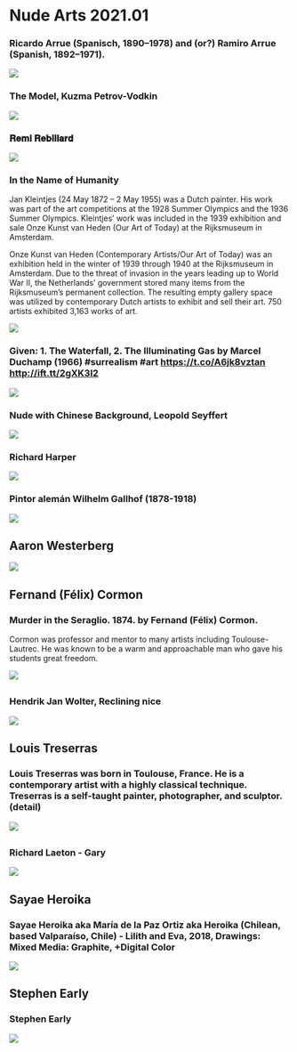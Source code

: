 # Nude Arts 2021.01

### Ricardo Arrue (Spanisch, 1890–1978) and (or?) Ramiro Arrue (Spanish, 1892–1971).
<img src="https://64.media.tumblr.com/9f3f268f9aef1f54fc5e747cf5b477da/ea668c6278d3972f-e0/s1280x1920/e995279364e2c669c2e576f43fc59b8e22c9251f.jpg">

### The Model, Kuzma Petrov-Vodkin
<img src="https://64.media.tumblr.com/734ece063ada40f36a2740123cf5c937/ef45067dfa24a05d-20/s1280x1920/0e446cd4dee208a09aede6ea2b11c82353befca4.jpg">


### 𝐑𝐞𝐦𝐢 𝐑𝐞𝐛𝐢𝐥𝐥𝐚𝐫𝐝
<img src="https://64.media.tumblr.com/f1abca32d148f64c9bea24ed9056a2ad/c5137398c518d82b-54/s400x600/a24635cb78d66151a176634e40c6c6e210c95d19.jpg">


### In the Name of Humanity

Jan Kleintjes (24 May 1872 – 2 May 1955) was a Dutch painter. His work was part of the art competitions at the 1928 Summer Olympics and the 1936 Summer Olympics. Kleintjes’ work was included in the 1939 exhibition and sale Onze Kunst van Heden (Our Art of Today) at the Rijksmuseum in Amsterdam.

Onze Kunst van Heden (Contemporary Artists/Our Art of Today) was an exhibition held in the winter of 1939 through 1940 at the Rijksmuseum in Amsterdam. Due to the threat of invasion in the years leading up to World War II, the Netherlands’ government stored many items from the Rijksmuseum’s permanent collection. The resulting empty gallery space was utilized by contemporary Dutch artists to exhibit and sell their art. 750 artists exhibited 3,163 works of art.

<img src="https://64.media.tumblr.com/b8517e5e292e6125bfd7e53c054c1456/tumblr_ovx3kwWS3l1rv2dfko1_1280.jpg">


### Given: 1. The Waterfall, 2. The Illuminating Gas by Marcel Duchamp (1966) #surrealism #art https://t.co/A6jk8vztan http://ift.tt/2gXK3I2
<img src="https://64.media.tumblr.com/938feffaa45be3432129c43243158024/tumblr_ojyj7nBvig1v0u0fjo1_1280.jpg">


### Nude with Chinese Background, Leopold Seyffert
<img src="https://64.media.tumblr.com/6feb4b13222d55b60585d09b9c801f50/tumblr_myzo8kLniC1s22kkso1_500.jpg">

### Richard Harper
<img src="https://64.media.tumblr.com/4d0667aa2b32510ec388acbc516361f8/tumblr_oyds2zqHBK1t8w0sbo1_1280.jpg">


### Pintor alemán Wilhelm Gallhof (1878-1918)
<img src="https://64.media.tumblr.com/c65a86699fe110463c1056f391b21dcb/39d56f93467e2da9-2b/s1280x1920/113bb1056a833343f60b20eaf67ae621c290560e.jpg">

##

## Aaron Westerberg
<img src="https://64.media.tumblr.com/e1928ef775f9da91ed7f71bf0a5b75fb/97e3d7beeb722f75-67/s1280x1920/89921ccd18b45b82996ab701adf9ba4482c90b55.jpg">

##

## Fernand (Félix) Cormon

### Murder in the Seraglio. 1874. by Fernand (Félix) Cormon.

Cormon was professor and mentor to many artists including Toulouse-Lautrec. He was known to be a warm and approachable man who gave his students great freedom.

<img src="https://64.media.tumblr.com/745810d8f03e4f9e9da2127bc80c022a/7a80311144530669-6c/s2048x3072/b2009a4d04edbb6a7d485816b7e6cd8592daa2bc.jpg">

##

### Hendrik Jan Wolter, Reclining nice
<img src="https://64.media.tumblr.com/05dbbac39e079073e01485b905c972a2/b256ece203587b12-e7/s1280x1920/09c2dab3182044c33a054bf0954a247c3ff4cf0d.jpg">

##

## Louis Treserras

### Louis Treserras was born in Toulouse, France. He is a contemporary artist with a highly classical technique. Treserras is a self-taught painter, photographer, and sculptor. (detail)
<img src="https://64.media.tumblr.com/e643f2bb7bb3b2800e433517503c5556/395e8e7cbfc6b93e-67/s640x960/fb9c9e5a24c78932099fd90af91914570625ce8e.jpg">


##

### Richard Laeton - Gary
<img src="https://64.media.tumblr.com/5a4d44b77df62b5043baa213d569e21b/6cc53e5b3b356970-31/s640x960/4ed1c7193e41be0980873d236febf75515361e75.jpg">

##

## Sayae Heroika

### Sayae Heroika aka María de la Paz Ortiz aka Heroika (Chilean, based Valparaíso, Chile) - Lilith and Eva, 2018, Drawings: Mixed Media: Graphite, +Digital Color
<img src="https://64.media.tumblr.com/491b1415e11174daa832ef2769be0826/3f6b32ffb5e50e37-f2/s1280x1920/e5290bc7a1a84df1dd86675855d57b3d6ec7e2a8.jpg">


##

## Stephen Early

### Stephen Early
<img src="https://64.media.tumblr.com/c1a674a998421986ab53a886cb488a5f/1548a5d487bd3a82-1e/s1280x1920/9c3e3298e12bf0d4a6e24b69a3321b356d7a21c6.jpg">


